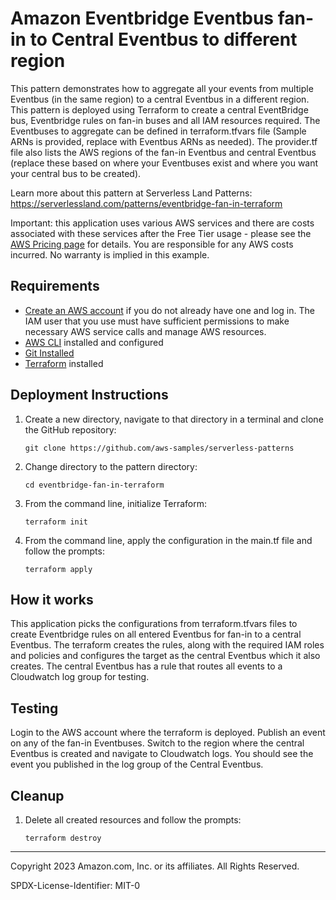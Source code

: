# Amazon Eventbridge Eventbus fan-in to Central Eventbus to different region

This pattern demonstrates how to aggregate all your events from multiple Eventbus (in the same region) to a central Eventbus in a different region. This pattern is deployed using Terraform to create a central EventBridge bus, Eventbridge rules on fan-in buses and all IAM resources required. The Eventbuses to aggregate can be defined in terraform.tfvars file (Sample ARNs is provided, replace with Eventbus ARNs as needed). The provider.tf file also lists the AWS regions of the fan-in Eventbus and central Eventbus (replace these based on where your Eventbuses exist and where you want your central bus to be created).

Learn more about this pattern at Serverless Land Patterns: https://serverlessland.com/patterns/eventbridge-fan-in-terraform

Important: this application uses various AWS services and there are costs associated with these services after the Free Tier usage - please see the [AWS Pricing page](https://aws.amazon.com/pricing/) for details. You are responsible for any AWS costs incurred. No warranty is implied in this example.

## Requirements

* [Create an AWS account](https://portal.aws.amazon.com/gp/aws/developer/registration/index.html) if you do not already have one and log in. The IAM user that you use must have sufficient permissions to make necessary AWS service calls and manage AWS resources.
* [AWS CLI](https://docs.aws.amazon.com/cli/latest/userguide/install-cliv2.html) installed and configured
* [Git Installed](https://git-scm.com/book/en/v2/Getting-Started-Installing-Git)
* [Terraform](https://learn.hashicorp.com/tutorials/terraform/install-cli?in=terraform/aws-get-started) installed

## Deployment Instructions

1. Create a new directory, navigate to that directory in a terminal and clone the GitHub repository:
    ``` 
    git clone https://github.com/aws-samples/serverless-patterns
    ```
1. Change directory to the pattern directory:
    ```
    cd eventbridge-fan-in-terraform
    ```
1. From the command line, initialize Terraform:
    ```
    terraform init
    ```
1. From the command line, apply the configuration in the main.tf file and follow the prompts:
     ```
    terraform apply
    ```

## How it works

This application picks the configurations from terraform.tfvars files to create Eventbridge rules on all entered Eventbus for fan-in to a central Eventbus. The terraform creates the rules, along with the required IAM roles and policies and configures the target as the central Eventbus which it also creates. The central Eventbus has a rule that routes all events to a Cloudwatch log group for testing.

## Testing

Login to the AWS account where the terraform is deployed. Publish an event on any of the fan-in Eventbuses. Switch to the region where the central Eventbus is created and navigate to Cloudwatch logs. You should see the event you published in the log group of the Central Eventbus.


## Cleanup
 
1. Delete all created resources and follow the prompts:
     ```
    terraform destroy
    ```
----
Copyright 2023 Amazon.com, Inc. or its affiliates. All Rights Reserved.

SPDX-License-Identifier: MIT-0